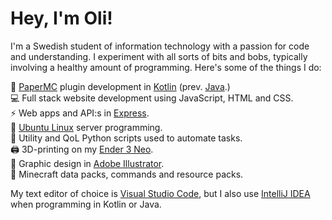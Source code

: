 # Hey, I'm Oli!

I'm a Swedish student of information technology with a passion for code and understanding.
I experiment with all sorts of bits and bobs, typically involving a healthy amount of programming.
Here's some of the things I do:

🔌 [PaperMC](https://papermc.io) plugin development in [Kotlin](https://kotlinlang.org) (prev. [Java](https://www.java.com).)  
💻 Full stack website development using JavaScript, HTML and CSS.  
⚡ Web apps and API:s in [Express](https://expressjs.com).  
🐧 [Ubuntu Linux](https://ubuntu.com) server programming.  
🐍 Utility and QoL Python scripts used to automate tasks.  
🖨 3D-printing on my [Ender 3 Neo](https://www.creality3dofficial.com/products/ender-3-neo).  
🎨 Graphic design in [Adobe Illustrator](https://www.adobe.com/products/illustrator).  
🔮 Minecraft data packs, commands and resource packs.  

My text editor of choice is [Visual Studio Code](https://code.visualstudio.com), but I also use [IntelliJ IDEA](https://www.jetbrains.com/idea) when programming in Kotlin or Java.  
